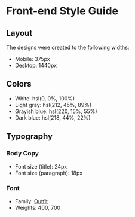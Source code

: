 # Front-end Style Guide

## Layout

The designs were created to the following widths:

- Mobile: 375px
- Desktop: 1440px

## Colors

- White: hsl(0, 0%, 100%)
- Light gray: hsl(212, 45%, 89%)
- Grayish blue: hsl(220, 15%, 55%)
- Dark blue: hsl(218, 44%, 22%)

## Typography

### Body Copy
- Font size (title): 24px
- Font size (paragraph): 18px

### Font

- Family: [Outfit](https://fonts.google.com/specimen/Outfit)
- Weights: 400, 700
